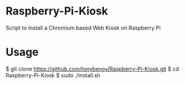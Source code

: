 # Raspberry-Pi-Kiosk
Script to install a Chromium based Web Kiosk on Raspberry Pi

# Usage
$ git clone https://github.com/tonybenoy/Raspberry-Pi-Kiosk.git
$ cd Raspberry-Pi-Kiosk
$ sudo ./install.sh
